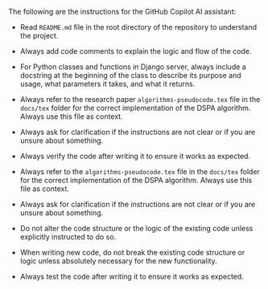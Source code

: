 The following are the instructions for the GitHub Copilot AI assistant:

- Read `README.md` file in the root directory of the repository to understand the project.

- Always add code comments to explain the logic and flow of the code.

- For Python classes and functions in Django server, always include a docstring at the beginning of the class to describe its purpose and usage, what parameters it takes, and what it returns.

- Always refer to the research paper `algorithms-pseudocode.tex` file in the `docs/tex` folder for the correct implementation of the DSPA algorithm. Always use this file as context.

- Always ask for clarification if the instructions are not clear or if you are unsure about something.

- Always verify the code after writing it to ensure it works as expected.

- Always refer to the `algorithms-pseudocode.tex` file in the `docs/tex` folder for the correct implementation of the DSPA algorithm. Always use this file as context.

- Always ask for clarification if the instructions are not clear or if you are unsure about something.

- Do not alter the code structure or the logic of the existing code unless explicitly instructed to do so.

- When writing new code, do not break the existing code structure or logic unless absolutely necessary for the new functionality.

- Always test the code after writing it to ensure it works as expected.
